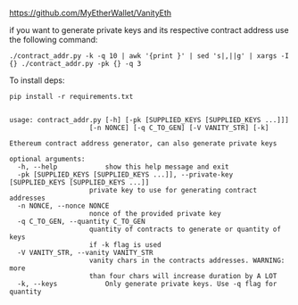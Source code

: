 https://github.com/MyEtherWallet/VanityEth

if you want to generate private keys and its respective contract address use the following command:

    ./contract_addr.py -k -q 10 | awk '{print }' | sed 's|,||g' | xargs -I {} ./contract_addr.py -pk {} -q 3


To install deps:

    pip install -r requirements.txt


    usage: contract_addr.py [-h] [-pk [SUPPLIED_KEYS [SUPPLIED_KEYS ...]]]
                        [-n NONCE] [-q C_TO_GEN] [-V VANITY_STR] [-k]

    Ethereum contract address generator, can also generate private keys

    optional arguments:
      -h, --help            show this help message and exit
      -pk [SUPPLIED_KEYS [SUPPLIED_KEYS ...]], --private-key [SUPPLIED_KEYS [SUPPLIED_KEYS ...]]
                        private key to use for generating contract addresses
      -n NONCE, --nonce NONCE
                        nonce of the provided private key
      -q C_TO_GEN, --quantity C_TO_GEN
                        quantity of contracts to generate or quantity of keys
                        if -k flag is used
      -V VANITY_STR, --vanity VANITY_STR
                        vanity chars in the contracts addresses. WARNING: more
                        than four chars will increase duration by A LOT
      -k, --keys            Only generate private keys. Use -q flag for quantity
